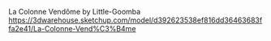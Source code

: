 La Colonne Vendôme by Little-Goomba
https://3dwarehouse.sketchup.com/model/d392623538ef816dd36463683ffa2e41/La-Colonne-Vend%C3%B4me